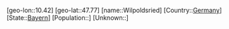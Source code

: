﻿---
location: [47.77,10.42]
type: City
tags:
- geo/City


SpocWebEntityId: 35624
isDeleted: false
confidential: public

---
[geo-lon::10.42]
[geo-lat::47.77]
[name::Wilpoldsried]
[Country::[Germany](geo/Continent/Europe/Germany.md)]
[State::[Bayern](geo/Continent/Europe/Germany/Bayern.md)]
[Population::]
[Unknown::]

